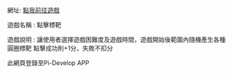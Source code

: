 網址: [點我前往遊戲](https://aa9630814.github.io/)

遊戲名稱 : 點擊標靶

遊戲說明 :
讓使用者選擇遊戲困難度及遊戲時間，遊戲開始後範圍內隨機產生各種圓圈標靶
點擊成功則+1分，失敗不扣分

此網頁登錄至Pi-Develop APP
